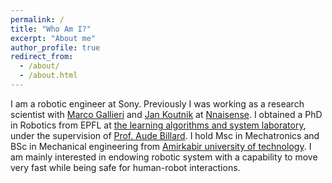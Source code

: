 ```yaml
---
permalink: /
title: "Who Am I?"
excerpt: "About me"
author_profile: true
redirect_from: 
  - /about/
  - /about.html
---
```


 I am a robotic engineer at Sony. Previously I was working as a research scientist with [Marco Gallieri](https://scholar.google.co.uk/citations?user=moNjsXoAAAAJ&hl=en) and [Jan Koutnik](https://nnaisense.com/company/) at [Nnaisense](https://nnaisense.com/). I obtained a PhD in Robotics from EPFL at [the learning algorithms and system laboratory](http://lasa.epfl.ch/), under the supervision of [Prof. Aude Billard](http://lasa.epfl.ch/people/member.php?SCIPER=115671). I hold Msc in Mechatronics and BSc in Mechanical engineering from [Amirkabir university of technology](https://aut.ac.ir/en/). I am mainly interested in endowing robotic system with a capability to move very fast while being safe for human-robot interactions. 